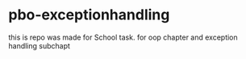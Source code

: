 # pbo-exceptionhandling
this is repo was made for School task.
for oop chapter and exception handling subchapt
